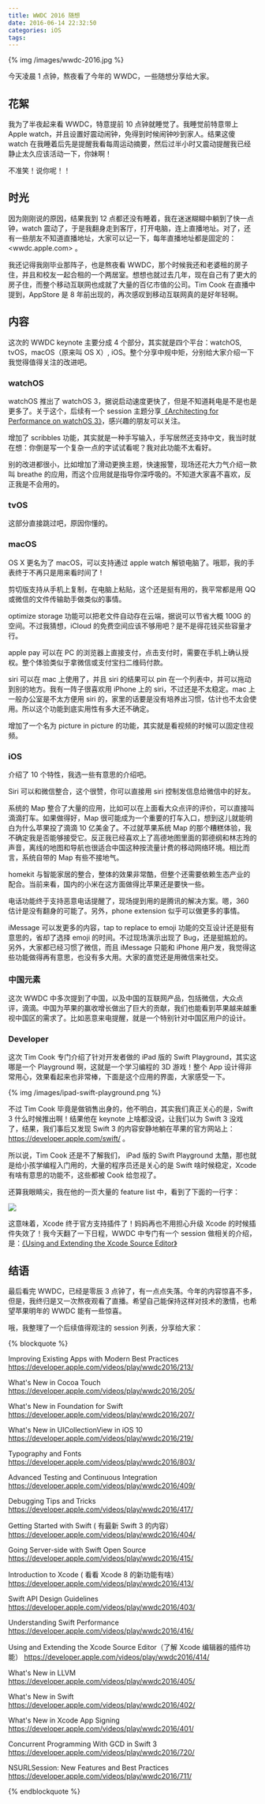 ```yaml
---
title: WWDC 2016 随想
date: 2016-06-14 22:32:50
categories: iOS
tags:
---
```


{% img /images/wwdc-2016.jpg %}

今天凌晨 1 点钟，熬夜看了今年的 WWDC，一些随想分享给大家。

## 花絮

我为了半夜起来看 WWDC，特意提前 10 点钟就睡觉了。我睡觉前特意带上 Apple watch，并且设置好震动闹钟，免得到时候闹钟吵到家人。结果这傻 watch 在我睡着后先是提醒我看每周运动摘要，然后过半小时又震动提醒我已经静止太久应该活动一下，你妹啊！

不准笑！说你呢！！

## 时光

因为刚刚说的原因，结果我到 12 点都还没有睡着，我在迷迷糊糊中躺到了快一点钟，watch 震动了，于是我翻身走到客厅，打开电脑，连上直播地址。对了，还有一些朋友不知道直播地址，大家可以记一下，每年直播地址都是固定的：<wwdc.apple.com> 。

我还记得我刚毕业那阵子，也是熬夜看 WWDC，那个时候我还和老婆租的房子住，并且和校友一起合租的一个两居室。想想也就过去几年，现在自己有了更大的房子住，而整个移动互联网也成就了大量的百亿市值的公司。Tim Cook 在直播中提到，AppStore 是 8 年前出现的，再次感叹到移动互联网真的是好年轻啊。

## 内容

这次的 WWDC keynote 主要分成 4 个部分，其实就是四个平台：watchOS, tvOS，macOS（原来叫 OS X）, iOS。整个分享中规中矩，分别给大家介绍一下我觉得值得关注的改进吧。

### watchOS

watchOS 推出了 watchOS 3，据说启动速度更快了，但是不知道耗电是不是也是更多了。关于这个，后续有一个 session 主题分享[《Architecting for Performance on watchOS 3》](https://developer.apple.com/videos/play/wwdc2016/227/)，感兴趣的朋友可以关注。

增加了 scribbles 功能，其实就是一种手写输入，手写居然还支持中文，我当时就在想：你倒是写一个复杂一点的字试试看呢？我对此功能不太看好。

别的改进都很小，比如增加了滑动更换主题，快速报警，现场还花大力气介绍一款叫 breathe 的应用，而这个应用就是指导你深呼吸的。不知道大家喜不喜欢，反正我是不会用的。

### tvOS

这部分直接跳过吧，原因你懂的。

### macOS

OS X 更名为了 macOS，可以支持通过 apple watch 解锁电脑了。哦耶，我的手表终于不再只是用来看时间了 ! 

剪切版支持从手机上复制，在电脑上粘贴，这个还是挺有用的，我平常都是用 QQ 或微信的文件传输助手做类似的事情。

optimize storage 功能可以把老文件自动存在云端，据说可以节省大概 100G 的空间。不过我猜想，iCloud 的免费空间应该不够用吧？是不是得花钱买些容量才行。

apple pay 可以在 PC 的浏览器上直接支付，点击支付时，需要在手机上确认授权。整个体验类似于拿微信或支付宝扫二维码付款。

siri 可以在 mac 上使用了，并且 siri 的结果可以 pin 在一个列表中，并可以拖动到别的地方。我有一阵子很喜欢用 iPhone 上的 siri，不过还是不太稳定。mac 上一般办公室是不太方便用 siri 的，家里的话要是没有培养出习惯，估计也不太会使用。所以这个功能到底实用性有多大还不确定。

增加了一个名为 picture in picture 的功能，其实就是看视频的时候可以固定住视频。

### iOS

介绍了 10 个特性，我选一些有意思的介绍吧。

Siri 可以和微信整合，这个很赞，你可以直接用 siri 控制发信息给微信中的好友。

系统的 Map 整合了大量的应用，比如可以在上面看大众点评的评价，可以直接叫滴滴打车。如果做得好，Map 很可能成为一个重要的打车入口，想到这儿就能明白为什么苹果投了滴滴 10 亿美金了。不过就苹果系统 Map 的那个糟糕体验，我不确定我是否能够接受它。反正我已经喜欢上了高德地图里面的郭德纲和林志玲的声音，离线的地图和导航也很适合中国这种按流量计费的移动网络环境。相比而言，系统自带的 Map 有些不接地气。

homekit 与智能家居的整合，整体的效果非常酷，但整个还需要依赖生态产业的配合。当前来看，国内的小米在这方面做得比苹果还是要快一些。

电话功能终于支持恶意电话提醒了，现场提到用的是腾讯的解决方案。嗯，360 估计是没有翻身的可能了。另外，phone  extension 似乎可以做更多的事情。

iMessage 可以发更多的内容，tap to replace to emoji 功能的交互设计还是挺有意思的，省却了选择 emoji 的时间。不过现场演示出现了 Bug，还是挺尴尬的。另外，大家都已经习惯了微信，而且 iMessage 只能和 iPhone 用户发，我觉得这些功能做得再有意思，也没有多大用。大家的直觉还是用微信来社交。

### 中国元素

这次 WWDC 中多次提到了中国，以及中国的互联网产品，包括微信，大众点评，滴滴。中国为苹果的赢收增长做出了巨大的贡献，我们也能看到苹果越来越重视中国区的需求了。比如恶意来电提醒，就是一个特别针对中国区用户的设计。

### Developer

这次 Tim Cook 专门介绍了针对开发者做的 iPad 版的 Swift Playground，其实这哪是一个 Playground 啊，这就是一个学习编程的 3D 游戏！整个 App 设计得非常用心，效果看起来也非常棒，下面是这个应用的界面，大家感受一下。

{% img /images/ipad-swift-playground.png %}

不过 Tim Cook 毕竟是做销售出身的，他不明白，其实我们真正关心的是，Swift 3 什么时候推出啊！结果他在 keynote 上啥都没说，让我们以为 Swift 3 没戏了，结果，我们事后又发现 Swift 3 的内容安静地躺在苹果的官方网站上：<https://developer.apple.com/swift/> 。

所以说，Tim Cook 还是不了解我们， iPad 版的 Swift Playground 太酷，那也就是给小孩学编程入门用的，大量的程序员还是关心的是 Swift 啥时候稳定，Xcode 有啥有意思的功能不，这些都被 Cook 给忽视了。

还算我眼睛尖，我在他的一页大量的 feature list 中，看到了下面的一行字：

![](http://ww4.sinaimg.cn/mw690/65dc76a3jw1f4u663wkc6j20bv05ct9e.jpg)

这意味着，Xcode 终于官方支持插件了！妈妈再也不用担心升级 Xcode 的时候插件失效了！我今天翻了一下日程，WWDC 中专门有一个 session 做相关的介绍，是：[《Using and Extending the Xcode Source Editor》](https://developer.apple.com/videos/play/wwdc2016/414/)

## 结语

最后看完 WWDC，已经是零辰 3 点钟了，有一点点失落。今年的内容惊喜不多，但是，我终归是又一次熬夜观看了直播。希望自己能保持这样对技术的激情，也希望苹果明年的 WWDC 能有一些惊喜。

哦，我整理了一个后续值得观注的 session 列表，分享给大家：

{% blockquote %}

Improving Existing Apps with Modern Best Practices
https://developer.apple.com/videos/play/wwdc2016/213/

What's New in Cocoa Touch
https://developer.apple.com/videos/play/wwdc2016/205/

What's New in Foundation for Swift
https://developer.apple.com/videos/play/wwdc2016/207/

What's New in UICollectionView in iOS 10
https://developer.apple.com/videos/play/wwdc2016/219/

Typography and Fonts
https://developer.apple.com/videos/play/wwdc2016/803/

Advanced Testing and Continuous Integration
https://developer.apple.com/videos/play/wwdc2016/409/

Debugging Tips and Tricks
https://developer.apple.com/videos/play/wwdc2016/417/

Getting Started with Swift ( 有最新 Swift 3 的内容）
https://developer.apple.com/videos/play/wwdc2016/404/

Going Server-side with Swift Open Source
https://developer.apple.com/videos/play/wwdc2016/415/

Introduction to Xcode ( 看看 Xcode 8 的新功能有啥）
https://developer.apple.com/videos/play/wwdc2016/413/

Swift API Design Guidelines
https://developer.apple.com/videos/play/wwdc2016/403/

Understanding Swift Performance
https://developer.apple.com/videos/play/wwdc2016/416/

Using and Extending the Xcode Source Editor（了解 Xcode 编辑器的插件功能）
https://developer.apple.com/videos/play/wwdc2016/414/

What's New in LLVM
https://developer.apple.com/videos/play/wwdc2016/405/

What's New in Swift
https://developer.apple.com/videos/play/wwdc2016/402/

What's New in Xcode App Signing
https://developer.apple.com/videos/play/wwdc2016/401/

Concurrent Programming With GCD in Swift 3
https://developer.apple.com/videos/play/wwdc2016/720/

NSURLSession: New Features and Best Practices
https://developer.apple.com/videos/play/wwdc2016/711/

{% endblockquote %}